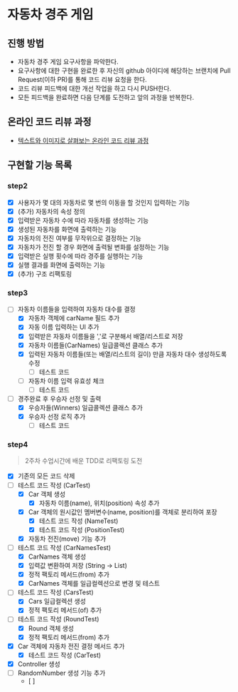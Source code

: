 # 자동차 경주 게임
## 진행 방법
* 자동차 경주 게임 요구사항을 파악한다.
* 요구사항에 대한 구현을 완료한 후 자신의 github 아이디에 해당하는 브랜치에 Pull Request(이하 PR)를 통해 코드 리뷰 요청을 한다.
* 코드 리뷰 피드백에 대한 개선 작업을 하고 다시 PUSH한다.
* 모든 피드백을 완료하면 다음 단계를 도전하고 앞의 과정을 반복한다.

## 온라인 코드 리뷰 과정
* [텍스트와 이미지로 살펴보는 온라인 코드 리뷰 과정](https://github.com/next-step/nextstep-docs/tree/master/codereview)

## 구현할 기능 목록

### step2 
- [x] 사용자가 몇 대의 자동차로 몇 번의 이동을 할 것인지 입력하는 기능
- [x] (추가) 자동차의 속성 정의
- [x] 입력받은 자동차 수에 따라 자동차를 생성하는 기능
- [x] 생성된 자동차를 화면에 출력하는 기능
- [x] 자동차의 전진 여부를 무작위으로 결정하는 기능
- [x] 자동차가 전진 할 경우 화면에 출력될 변화를 설정하는 기능
- [x] 입력받은 실행 횟수에 따라 경주를 실행하는 기능
- [x] 실행 결과를 화면에 출력하는 기능
- [x] (추가) 구조 리팩토링

### step3
- [ ] 자동차 이름들을 입력하여 자동차 대수를 결정
    - [x] 자동차 객체에 carName 필드 추가
    - [x] 자동 이름 입력하는 UI 추가
    - [x] 입력받은 자동차 이름들을 ','로 구분해서 배열/리스트로 저장
    - [x] 자동차 이름들(CarNames) 일급콜렉션 클래스 추가
    - [x] 입력된 자동차 이름들(또는 배열/리스트의 길이) 만큼 자동차 대수 생성하도록 수정
        - [ ] 테스트 코드
    - [ ] 자동차 이름 입력 유효성 체크
        - [ ] 테스트 코드
- [ ] 경주완료 후 우승자 선정 및 출력
    - [x] 우승자들(Winners) 일급콜렉션 클래스 추가
    - [x] 우승자 선정 로직 추가
        - [ ] 테스트 코드
        
### step4
>2주차 수업시간에 배운 TDD로 리팩토링 도전

- [x] 기존의 모든 코드 삭제
- [ ] 테스트 코드 작성 (CarTest) 
    - [x] Car 객체 생성
        - [x] 자동차 이름(name), 위치(position) 속성 추가
    - [x] Car 객체의 원시값인 멤버변수(name, position)를 객체로 분리하여 포장
        - [x] 테스트 코드 작성 (NameTest)
        - [x] 테스트 코드 작성 (PositionTest)
    - [x] 자동차 전진(move) 기능 추가
- [ ] 테스트 코드 작성 (CarNamesTest)
    - [x] CarNames 객체 생성
    - [x] 입력값 변환하여 저장 (String -> List<String>)
    - [x] 정적 팩토리 메서드(from) 추가
    - [x] CarNames 객체를 일급컬렉션으로 변경 및 테스트
- [ ] 테스트 코드 작성 (CarsTest)
    - [x] Cars 일급컬렉션 생성
    - [x] 정적 팩토리 메서드(of) 추가
- [ ] 테스트 코드 작성 (RoundTest)
    - [x] Round 객체 생성
    - [x] 정적 팩토리 메서드(from) 추가
- [x] Car 객체에 자동차 전진 결정 메서드 추가
    - [x] 테스트 코드 작성 (CarTest)
- [x] Controller 생성
- [ ] RandomNumber 생성 기능 추가
    - [ ] 